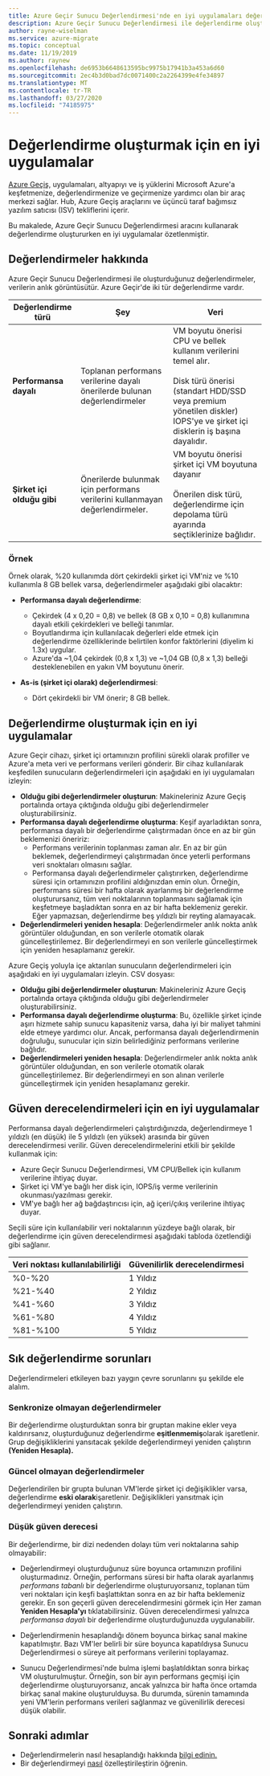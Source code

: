 ```yaml
---
title: Azure Geçir Sunucu Değerlendirmesi'nde en iyi uygulamaları değerlendirme
description: Azure Geçir Sunucu Değerlendirmesi ile değerlendirme oluşturmak için ipuçları.
author: rayne-wiselman
ms.service: azure-migrate
ms.topic: conceptual
ms.date: 11/19/2019
ms.author: raynew
ms.openlocfilehash: de6953b6648613595bc9975b17941b3a453a6d60
ms.sourcegitcommit: 2ec4b3d0bad7dc0071400c2a2264399e4fe34897
ms.translationtype: MT
ms.contentlocale: tr-TR
ms.lasthandoff: 03/27/2020
ms.locfileid: "74185975"
---
```

# <a name="best-practices-for-creating-assessments"></a>Değerlendirme oluşturmak için en iyi uygulamalar

[Azure Geçiş,](migrate-overview.md) uygulamaları, altyapıyı ve iş yüklerini Microsoft Azure'a keşfetmenize, değerlendirmenize ve geçirmenize yardımcı olan bir araç merkezi sağlar. Hub, Azure Geçiş araçlarını ve üçüncü taraf bağımsız yazılım satıcısı (ISV) tekliflerini içerir.

Bu makalede, Azure Geçir Sunucu Değerlendirmesi aracını kullanarak değerlendirme oluştururken en iyi uygulamalar özetlenmiştir.

## <a name="about-assessments"></a>Değerlendirmeler hakkında

Azure Geçir Sunucu Değerlendirmesi ile oluşturduğunuz değerlendirmeler, verilerin anlık görüntüsütür. Azure Geçir'de iki tür değerlendirme vardır.

**Değerlendirme türü** | **Şey** | **Veri**
--- | --- | ---
**Performansa dayalı** | Toplanan performans verilerine dayalı önerilerde bulunan değerlendirmeler | VM boyutu önerisi CPU ve bellek kullanım verilerini temel alır.<br/><br/> Disk türü önerisi (standart HDD/SSD veya premium yönetilen diskler) IOPS'ye ve şirket içi disklerin iş başına dayalıdır.
**Şirket içi olduğu gibi** | Önerilerde bulunmak için performans verilerini kullanmayan değerlendirmeler. | VM boyutu önerisi şirket içi VM boyutuna dayanır<br/><br> Önerilen disk türü, değerlendirme için depolama türü ayarında seçtiklerinize bağlıdır.

### <a name="example"></a>Örnek
Örnek olarak, %20 kullanımda dört çekirdekli şirket içi VM'niz ve %10 kullanımla 8 GB bellek varsa, değerlendirmeler aşağıdaki gibi olacaktır:

- **Performansa dayalı değerlendirme**:
    - Çekirdek (4 x 0,20 = 0,8) ve bellek (8 GB x 0,10 = 0,8) kullanımına dayalı etkili çekirdekleri ve belleği tanımlar.
    - Boyutlandırma için kullanılacak değerleri elde etmek için değerlendirme özelliklerinde belirtilen konfor faktörlerini (diyelim ki 1.3x) uygular. 
    - Azure'da ~1,04 çekirdek (0,8 x 1,3) ve ~1,04 GB (0,8 x 1,3) belleği desteklenebilen en yakın VM boyutunu önerir.

- **As-is (şirket içi olarak) değerlendirmesi**:
    -  Dört çekirdekli bir VM önerir; 8 GB bellek.

## <a name="best-practices-for-creating-assessments"></a>Değerlendirme oluşturmak için en iyi uygulamalar

Azure Geçir cihazı, şirket içi ortamınızın profilini sürekli olarak profiller ve Azure'a meta veri ve performans verileri gönderir. Bir cihaz kullanılarak keşfedilen sunucuların değerlendirmeleri için aşağıdaki en iyi uygulamaları izleyin:

- **Olduğu gibi değerlendirmeler oluşturun**: Makineleriniz Azure Geçiş portalında ortaya çıktığında olduğu gibi değerlendirmeler oluşturabilirsiniz.
- **Performansa dayalı değerlendirme oluşturma**: Keşif ayarladıktan sonra, performansa dayalı bir değerlendirme çalıştırmadan önce en az bir gün beklemenizi öneririz:
    - Performans verilerinin toplanması zaman alır. En az bir gün beklemek, değerlendirmeyi çalıştırmadan önce yeterli performans veri snoktaları olmasını sağlar.
    - Performansa dayalı değerlendirmeler çalıştırırken, değerlendirme süresi için ortamınızın profilini aldığınızdan emin olun. Örneğin, performans süresi bir hafta olarak ayarlanmış bir değerlendirme oluşturursanız, tüm veri noktalarının toplanmasını sağlamak için keşfetmeye başladıktan sonra en az bir hafta beklemeniz gerekir. Eğer yapmazsan, değerlendirme beş yıldızlı bir reyting alamayacak.
- **Değerlendirmeleri yeniden hesapla**: Değerlendirmeler anlık nokta anlık görüntüler olduğundan, en son verilerle otomatik olarak güncelleştirilemez. Bir değerlendirmeyi en son verilerle güncelleştirmek için yeniden hesaplamanız gerekir.

Azure Geçiş yoluyla içe aktarılan sunucuların değerlendirmeleri için aşağıdaki en iyi uygulamaları izleyin. CSV dosyası:

- **Olduğu gibi değerlendirmeler oluşturun**: Makineleriniz Azure Geçiş portalında ortaya çıktığında olduğu gibi değerlendirmeler oluşturabilirsiniz.
- **Performansa dayalı değerlendirme oluşturma**: Bu, özellikle şirket içinde aşırı hizmete sahip sunucu kapasiteniz varsa, daha iyi bir maliyet tahmini elde etmeye yardımcı olur. Ancak, performansa dayalı değerlendirmenin doğruluğu, sunucular için sizin belirlediğiniz performans verilerine bağlıdır. 
- **Değerlendirmeleri yeniden hesapla**: Değerlendirmeler anlık nokta anlık görüntüler olduğundan, en son verilerle otomatik olarak güncelleştirilemez. Bir değerlendirmeyi en son alınan verilerle güncelleştirmek için yeniden hesaplamanız gerekir.

## <a name="best-practices-for-confidence-ratings"></a>Güven derecelendirmeleri için en iyi uygulamalar

Performansa dayalı değerlendirmeleri çalıştırdığınızda, değerlendirmeye 1 yıldızlı (en düşük) ile 5 yıldızlı (en yüksek) arasında bir güven derecelendirmesi verilir. Güven derecelendirmelerini etkili bir şekilde kullanmak için:
- Azure Geçir Sunucu Değerlendirmesi, VM CPU/Bellek için kullanım verilerine ihtiyaç duyar.
- Şirket içi VM'ye bağlı her disk için, IOPS/iş verme verilerinin okunması/yazılması gerekir.
- VM'ye bağlı her ağ bağdaştırıcısı için, ağ içeri/çıkış verilerine ihtiyaç duyar.

Seçili süre için kullanılabilir veri noktalarının yüzdeye bağlı olarak, bir değerlendirme için güven derecelendirmesi aşağıdaki tabloda özetlendiği gibi sağlanır.

   **Veri noktası kullanılabilirliği** | **Güvenilirlik derecelendirmesi**
   --- | ---
   %0-%20 | 1 Yıldız
   %21-%40 | 2 Yıldız
   %41-%60 | 3 Yıldız
   %61-%80 | 4 Yıldız
   %81-%100 | 5 Yıldız


## <a name="common-assessment-issues"></a>Sık değerlendirme sorunları

Değerlendirmeleri etkileyen bazı yaygın çevre sorunlarını şu şekilde ele alalım.

###  <a name="out-of-sync-assessments"></a>Senkronize olmayan değerlendirmeler

Bir değerlendirme oluşturduktan sonra bir gruptan makine ekler veya kaldırırsanız, oluşturduğunuz değerlendirme **eşitlenmemiş**olarak işaretlenir. Grup değişikliklerini yansıtacak şekilde değerlendirmeyi yeniden çalıştırın **(Yeniden Hesapla).**

### <a name="outdated-assessments"></a>Güncel olmayan değerlendirmeler

Değerlendirilen bir grupta bulunan VM'lerde şirket içi değişiklikler varsa, değerlendirme **eski olarak**işaretlenir. Değişiklikleri yansıtmak için değerlendirmeyi yeniden çalıştırın.

### <a name="low-confidence-rating"></a>Düşük güven derecesi

Bir değerlendirme, bir dizi nedenden dolayı tüm veri noktalarına sahip olmayabilir:

- Değerlendirmeyi oluşturduğunuz süre boyunca ortamınızın profilini oluşturmadınız. Örneğin, performans süresi bir hafta olarak ayarlanmış *performans tabanlı* bir değerlendirme oluşturuyorsanız, toplanan tüm veri noktaları için keşfi başlattıktan sonra en az bir hafta beklemeniz gerekir. En son geçerli güven derecelendirmesini görmek için Her zaman **Yeniden Hesapla'yı** tıklatabilirsiniz. Güven derecelendirmesi yalnızca *performansa dayalı* bir değerlendirme oluşturduğunuzda uygulanabilir.

- Değerlendirmenin hesaplandığı dönem boyunca birkaç sanal makine kapatılmıştır. Bazı VM'ler belirli bir süre boyunca kapatıldıysa Sunucu Değerlendirmesi o süreye ait performans verilerini toplayamaz.

- Sunucu Değerlendirmesi'nde bulma işlemi başlatıldıktan sonra birkaç VM oluşturulmuştur. Örneğin, son bir ayın performans geçmişi için değerlendirme oluşturuyorsanız, ancak yalnızca bir hafta önce ortamda birkaç sanal makine oluşturulduysa. Bu durumda, sürenin tamamında yeni VM'lerin performans verileri sağlanmaz ve güvenilirlik derecesi düşük olabilir.


## <a name="next-steps"></a>Sonraki adımlar

- Değerlendirmelerin nasıl hesaplandığı hakkında [bilgi edinin.](concepts-assessment-calculation.md)
- Bir değerlendirmeyi [nasıl](how-to-modify-assessment.md) özelleştirileştirin öğrenin.
